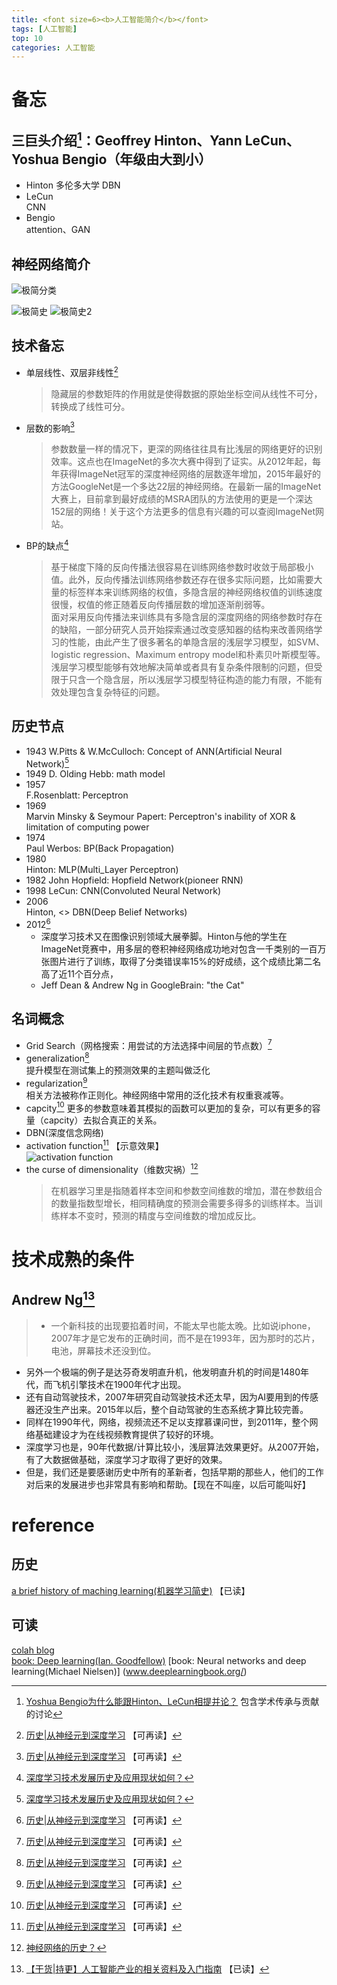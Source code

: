 ```yaml
---
title: <font size=6><b>人工智能简介</b></font> 
tags: [人工智能]   
top: 10
categories: 人工智能   
---
```


# 备忘
## 三巨头介绍[^1]：Geoffrey Hinton、Yann LeCun、Yoshua Bengio（年级由大到小）
+ Hinton 多伦多大学
DBN
+ LeCun   
CNN
+ Bengio   
attention、GAN

## 神经网络简介
![极简分类](http://res.cloudinary.com/do7yb5qw4/image/upload/v1500626522/人工智能/极简分类_qygbx8.jpg)
<!-- more -->
![极简史](http://res.cloudinary.com/do7yb5qw4/image/upload/v1500626520/人工智能/极简史1_trnlla.jpg)
![极简史2](http://res.cloudinary.com/do7yb5qw4/image/upload/v1500626520/人工智能/极简史2_f7v7jy.jpg)


## 技术备忘
+ 单层线性、双层非线性[^3]    
   >隐藏层的参数矩阵的作用就是使得数据的原始坐标空间从线性不可分，转换成了线性可分。
+ 层数的影响[^3]
   >参数数量一样的情况下，更深的网络往往具有比浅层的网络更好的识别效率。这点也在ImageNet的多次大赛中得到了证实。从2012年起，每年获得ImageNet冠军的深度神经网络的层数逐年增加，2015年最好的方法GoogleNet是一个多达22层的神经网络。在最新一届的ImageNet大赛上，目前拿到最好成绩的MSRA团队的方法使用的更是一个深达152层的网络！关于这个方法更多的信息有兴趣的可以查阅ImageNet网站。
+ BP的缺点[^4]
   >基于梯度下降的反向传播法很容易在训练网络参数时收敛于局部极小值。此外，反向传播法训练网络参数还存在很多实际问题，比如需要大量的标签样本来训练网络的权值，多隐含层的神经网络权值的训练速度很慢，权值的修正随着反向传播层数的增加逐渐削弱等。   
   >面对采用反向传播法来训练具有多隐含层的深度网络的网络参数时存在的缺陷，一部分研究人员开始探索通过改变感知器的结构来改善网络学习的性能，由此产生了很多著名的单隐含层的浅层学习模型，如SVM、logistic regression、Maximum entropy model和朴素贝叶斯模型等。浅层学习模型能够有效地解决简单或者具有复杂条件限制的问题，但受限于只含一个隐含层，所以浅层学习模型特征构造的能力有限，不能有效处理包含复杂特征的问题。



## 历史节点
+ 1943 
W.Pitts & W.McCulloch: Concept of ANN(Artificial Neural Network)[^4]
+ 1949
D. Olding Hebb: math model
+ 1957   
F.Rosenblatt: Perceptron   
+ 1969   
Marvin Minsky & Seymour Papert: Perceptron's inability of XOR & limitation of computing power
+ 1974   
Paul Werbos: BP(Back Propagation)
+ 1980   
Hinton: MLP(Multi_Layer Perceptron)
+ 1982
John Hopfield: Hopfield Network(pioneer RNN)
+ 1998
LeCun: CNN(Convoluted Neural Network)
+ 2006   
Hinton, <<Science>> DBN(Deep Belief Networks)
+ 2012[^3]   
   - 深度学习技术又在图像识别领域大展拳脚。Hinton与他的学生在ImageNet竞赛中，用多层的卷积神经网络成功地对包含一千类别的一百万张图片进行了训练，取得了分类错误率15%的好成绩，这个成绩比第二名高了近11个百分点，   
   - Jeff Dean & Andrew Ng in GoogleBrain: "the Cat"


## 名词概念
+ Grid Search（网格搜索：用尝试的方法选择中间层的节点数）[^3]   
+ generalization[^3]   
提升模型在测试集上的预测效果的主题叫做泛化
+ regularization[^3]   
相关方法被称作正则化。神经网络中常用的泛化技术有权重衰减等。
+ capcity[^3]
更多的参数意味着其模拟的函数可以更加的复杂，可以有更多的容量（capcity）去拟合真正的关系。
+ DBN(深度信念网络)
+ activation function[^3]
【示意效果】   
![activation function](http://res.cloudinary.com/do7yb5qw4/image/upload/c_scale,w_0.5/v1500626521/人工智能/activation_function_uykbzx.jpg)
+ the curse of dimensionality（维数灾祸）[^5]
   >在机器学习里是指随着样本空间和参数空间维数的增加，潜在参数组合的数量指数型增长，相同精确度的预测会需要多得多的训练样本。当训练样本不变时，预测的精度与空间维数的增加成反比。


# 技术成熟的条件
## Andrew Ng[^2]
   >+ 一个新科技的出现要掐着时间，不能太早也能太晚。比如说iphone，2007年才是它发布的正确时间，而不是在1993年，因为那时的芯片，电池，屏幕技术还没到位。   
+ 另外一个极端的例子是达芬奇发明直升机，他发明直升机的时间是1480年代，而飞机引擎技术在1900年代才出现。   
+ 还有自动驾驶技术，2007年研究自动驾驶技术还太早，因为AI要用到的传感器还没生产出来。2015年以后，整个自动驾驶的生态系统才算比较完善。   
+ 同样在1990年代，网络，视频流还不足以支撑慕课问世，到2011年，整个网络基础建设才为在线视频教育提供了较好的环境。   
+ 深度学习也是，90年代数据/计算比较小，浅层算法效果更好。从2007开始，有了大数据做基础，深度学习才取得了更好的效果。   
+ 但是，我们还是要感谢历史中所有的革新者，包括早期的那些人，他们的工作对后来的发展进步也非常具有影响和帮助。【现在不叫座，以后可能叫好】   

# reference
[^1]: [Yoshua Bengio为什么能跟Hinton、LeCun相提并论？](https://www.zhihu.com/question/37922364) 包含学术传承与贡献的讨论    
[^2]: [【干货|持更】人工智能产业的相关资料及入门指南](https://www.douban.com/note/629481991/) 【已读】   
[^3]: [历史|从神经元到深度学习](https://zhuanlan.zhihu.com/p/23523568) 【可再读】
[^4]: [深度学习技术发展历史及应用现状如何？](https://www.zhihu.com/question/60148469)
[^5]: [神经网络的历史？](https://www.zhihu.com/question/54139566)

## 历史
[a brief history of maching learning(机器学习简史)](http://www.it610.com/article/5198053.htm) 【已读】 

## 可读
[colah blog](http://colah.github.io/posts/2014-03-NN-Manifolds-Topology/)  
[book: Deep learning(Ian. Goodfellow)](www.deeplearningbook.org/)
[book: Neural networks and deep learning(Michael Nielsen)]
(www.deeplearningbook.org/)
